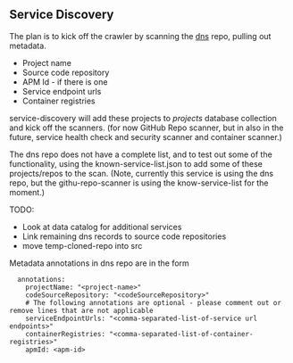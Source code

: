 ## Service Discovery
The plan is to kick off the crawler by scanning the [dns](https://github.com/PHACDataHub/dns) repo, pulling out metadata. 
* Project name
* Source code repository
* APM Id - if there is one
* Service endpoint urls
* Container registries

service-discovery will add these projects to *projects* database collection and kick off the scanners. (for now GitHub Repo scanner, but in also in the future, service health check and security scanner and container scanner.)

The dns repo does not have a complete list, and to test out some of the functionality, using the known-service-list.json to add some of these projects/repos to the scan.  (Note, currently this service is using the dns repo, but the githu-repo-scanner is using the know-service-list for the moment.)

TODO:
* Look at data catalog for additional services
* Link remaining dns records to source code repositories 
* move temp-cloned-repo into src

Metadata annotations in dns repo are in the form 

```
  annotations:
    projectName: "<project-name>"
    codeSourceRepository: "<codeSourceRepository>"
    # The following annotations are optional - please comment out or remove lines that are not applicable 
    serviceEndpointUrls: "<comma-separated-list-of-service url endpoints>"
    containerRegistries: "<comma-separated-list-of-container-registries>"
    apmId: <apm-id>
```